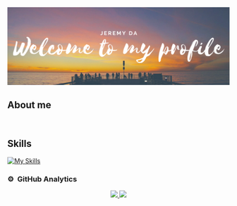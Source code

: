 <div align="center">
  <img src="/GitHudPROFILE.png">
</div>


## About me

<br>

## Skills

[![My Skills](https://skillicons.dev/icons?i=mysql,css,html,python,react,js,typescript)](https://skillicons.dev)

### ⚙️ &nbsp;GitHub Analytics

<p align="center">
<a href="https://github.com/jeremyda173/jeremyda173">
  <img height="180em" src="https://github-readme-stats-eight-theta.vercel.app/api?username=ArisGuimera&show_icons=true&theme=algolia&include_all_commits=true&count_private=true"/>
  <img height="180em" src="https://github-readme-stats-eight-theta.vercel.app/api/top-langs/?username=ArisGuimera&layout=compact&langs_count=8&theme=algolia"/>
</a>
</p>
